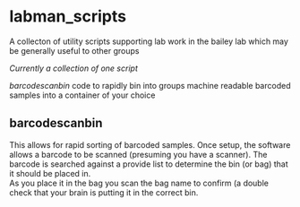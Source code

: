 # labman_scripts
A collecton of utility scripts supporting lab work in the bailey lab which may be generally useful to other groups 

_Currently a collection of one script_

*barcodescanbin* code to rapidly bin into groups machine readable barcoded samples into a container of your choice




## barcodescanbin


This allows for rapid sorting of barcoded samples.  Once setup,  the software allows a barcode to be scanned (presuming you have a scanner). 
The barcode is searched against a provide list to determine the bin (or bag) that it should be placed in.   
As you place it in the bag you scan the bag name to confirm (a double check that your brain is putting it in the correct bin.  


